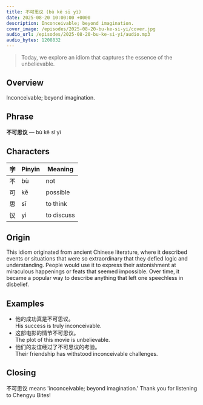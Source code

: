 ```yaml
---
title: 不可思议 (bù kě sī yì)
date: 2025-08-20 10:00:00 +0000
description: Inconceivable; beyond imagination.
cover_image: /episodes/2025-08-20-bu-ke-si-yi/cover.jpg
audio_url: /episodes/2025-08-20-bu-ke-si-yi/audio.mp3
audio_bytes: 1208832
---
```





> Today, we explore an idiom that captures the essence of the unbelievable.

## Overview
Inconceivable; beyond imagination.

## Phrase
**不可思议** — bù kě sī yì

## Characters

| 字 | Pinyin | Meaning        |
| --- | --- | --- |
| 不  | bù     | not            |
| 可  | kě     | possible       |
| 思  | sī     | to think       |
| 议  | yì     | to discuss     |
## Origin
This idiom originated from ancient Chinese literature, where it described events or situations that were so extraordinary that they defied logic and understanding. People would use it to express their astonishment at miraculous happenings or feats that seemed impossible. Over time, it became a popular way to describe anything that left one speechless in disbelief.

## Examples
- 他的成功真是不可思议。<br>His success is truly inconceivable.
- 这部电影的情节不可思议。<br>The plot of this movie is unbelievable.
- 他们的友谊经过了不可思议的考验。<br>Their friendship has withstood inconceivable challenges.

## Closing
不可思议 means 'inconceivable; beyond imagination.' Thank you for listening to Chengyu Bites!
